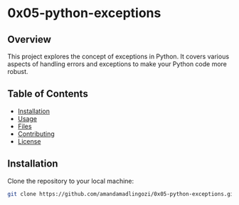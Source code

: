 # 0x05-python-exceptions

## Overview

This project explores the concept of exceptions in Python. It covers various aspects of handling errors and exceptions to make your Python code more robust.

## Table of Contents

- [Installation](#installation)
- [Usage](#usage)
- [Files](#files)
- [Contributing](#contributing)
- [License](#license)

## Installation

Clone the repository to your local machine:

```bash
git clone https://github.com/amandamadlingozi/0x05-python-exceptions.git

